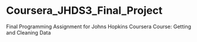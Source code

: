 # Coursera_JHDS3_Final_Project
Final Programming Assignment for Johns Hopkins Coursera Course: Getting and Cleaning Data
